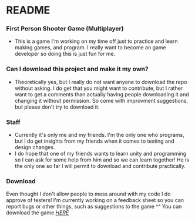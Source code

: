 # README #
### First Person Shooter Game (Multiplayer) ###

* This is a game I'm working on my time off just to practice and learn making games, and program. I really want to become an game developer so doing this is just fun for me.

### Can I download this project and make it my own? ###

* Theoretically yes, but I really do not want anyone to download the repo without asking. I do get that you might want to contribute, but I rather want to get a comments than actually having people downloading it and changing it without permission. So come with improvment suggestions, but please don't try to download it.

### Staff ###

* Currently it's only me and my friends. I'm the only one who programs, but I do get insights from my friends when it comes to testing and design changes.
* I do hope that one of my friends wants to learn unity and programming so I can ask for some help from him and so we can learn together! He is the only one so far I will permit to download and contribute practically.

### Download ###
Even thought I don't allow people to mess around with my code I do approve of testers! I'm currently working on a feedback sheet so you can report bugs or other things, such as suggestions to the game ^^
You can download the game [*HERE*](https://bitbucket.org/plugandplaygames/fps-game-new-repo/downloads)